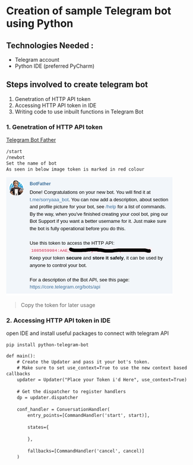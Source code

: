 # Creation of sample Telegram bot using Python

## Technologies Needed :
  * Telegram account
  * Python IDE (preferred PyCharm)


## Steps involved to create telegram bot 
  1. Genetration of HTTP API token
  2. Accessing HTTP API token in IDE
  3. Writing code to use inbuilt functions in Telegram Bot
  
### 1. Genetration of HTTP API token
  [Telegram Bot Father](https://web.telegram.org/#/im?p=@BotFather)
  ```
  /start
  /newbot
  Set the name of bot
  As seen in below image token is marked in red colour
  ```
![](https://github.com/Regesin/telegrambot/blob/main/telegrambotfather.png)

>Copy the token for later usage

### 2. Accessing HTTP API token in IDE
open IDE and install useful packages to connect with telegram API

```
pip install python-telegram-bot
```
```
def main():
    # Create the Updater and pass it your bot's token.
    # Make sure to set use_context=True to use the new context based callbacks
    updater = Updater("Place your Token i'd Here", use_context=True)

    # Get the dispatcher to register handlers
    dp = updater.dispatcher

    conf_handler = ConversationHandler(
        entry_points=[CommandHandler('start', start)],

        states={

        },

        fallbacks=[CommandHandler('cancel', cancel)]
    )
 
 ```
 


